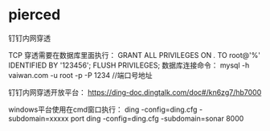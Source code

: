# pierced
钉钉内网穿透

TCP 穿透需要在数据库里面执行：
GRANT ALL PRIVILEGES ON *.* TO root@'%' IDENTIFIED BY '123456';
FLUSH PRIVILEGES;
数据库连接命令：
mysql -h vaiwan.com -u root -p -P 1234 //端口号地址

钉钉内网穿透开放平台：
https://ding-doc.dingtalk.com/doc#/kn6zg7/hb7000

windows平台使用在cmd窗口执行：
 ding -config=ding.cfg -subdomain=xxxxx  port
 ding -config=ding.cfg -subdomain=sonar  8000
